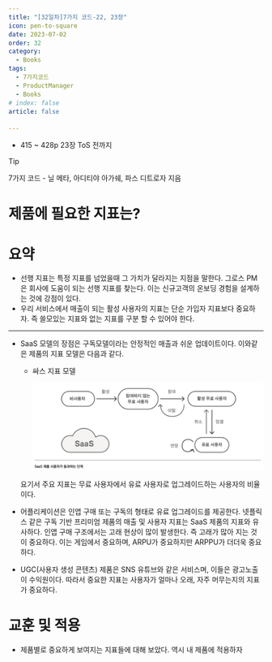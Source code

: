```yaml
---
title: "[32일차]7가지 코드-22, 23장"
icon: pen-to-square
date: 2023-07-02
order: 32
category:
  - Books
tags:
  - 7가지코드
  - ProductManager
  - Books
# index: false
article: false

---
```


- 415 ~ 428p 23장 ToS 전까지

<!-- more -->

>[!tip]
>7가지 코드 - 닐 메타, 아디티야 아가쉐, 파스 디트로자 지음


# 제품에 필요한 지표는?

# 요약

- 선행 지표는 특정 지표를 넘었을때 그 가치가 달라지는 지점을 말한다. 그로스 PM은 회사에 도움이 되는 선행 지표를 찾는다. 이는 신규고객의 온보딩 경험을 설계하는 것에 강점이 있다.
- 우리 서비스에서 매출이 되는 활성 사용자의 지표는 단순 가입자 지표보다 중요하자. 즉 쓸모있는 지표와 없는 지표를 구분 할 수 있어야 한다.

---

- SaaS 모델의 장점은 구독모델이라는 안정적인 매출과 쉬운 업데이트이다. 
이와같은 제품의 지표 모델은 다음과 같다.
    - 싸스 지표 모델
        
        ![Untitled](image-32/Untitled.png)
        
    
    요기서 주요 지표는 무료 사용자에서 유료 사용자로 업그레이드하는 사용자의 비율이다. 
    
- 어플리케이션은 인앱 구매 또는 구독의 형태로 유료 업그레이드를 제공한다. 
넷플릭스 같은 구독 기반 프리미엄 제품의 매출 및 사용자 지표는 SaaS 제품의 지표와 유사하다. 인앱 구매 구조에서는 고래 현상이 많이 발생한다. 즉 고래가 많아 지는 것이 중요하다. 이는 게임에서 중요하며, ARPU가 중요하지만 ARPPU가 더더욱 중요하다.
- UGC(사용자 생성 콘텐츠) 제품은 SNS 유튜브와 같은 서비스며, 이들은 광고노출이 수익원이다. 따라서 중요한 지표는 사용자가 얼마나 오래, 자주 머무는지의 지표가 중요하다.

# 교훈 및 적용

- 제품별로 중요하게 보여지는 지표들에 대해 보았다. 역시 내 제품에 적용하자